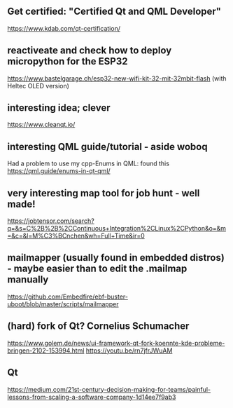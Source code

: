 ## Get certified: "Certified Qt and QML Developer"
https://www.kdab.com/qt-certification/

## reactiveate and check how to deploy micropython for the ESP32
https://www.bastelgarage.ch/esp32-new-wifi-kit-32-mit-32mbit-flash
(with Heltec OLED version)

## interesting idea; clever
https://www.cleanqt.io/

## interesting QML guide/tutorial - aside woboq
Had a problem to use my cpp-Enums in QML: found this <https://qml.guide/enums-in-qt-qml/>

## very interesting map tool for job hunt - well made!
<https://jobtensor.com/search?q=&s=C%2B%2B%2CContinuous+Integration%2CLinux%2CPython&o=&m=&c=&l=M%C3%BCnchen&wh=Full+Time&ir=0>

## mailmapper (usually found in embedded distros) - maybe easier than to edit the .mailmap manually
<https://github.com/Embedfire/ebf-buster-uboot/blob/master/scripts/mailmapper>

## (hard) fork of Qt? Cornelius Schumacher
<https://www.golem.de/news/ui-framework-qt-fork-koennte-kde-probleme-bringen-2102-153994.html>
<https://youtu.be/rn7jfrJWuAM>

## Qt 
<https://medium.com/21st-century-decision-making-for-teams/painful-lessons-from-scaling-a-software-company-1d14ee7f9ab3>
